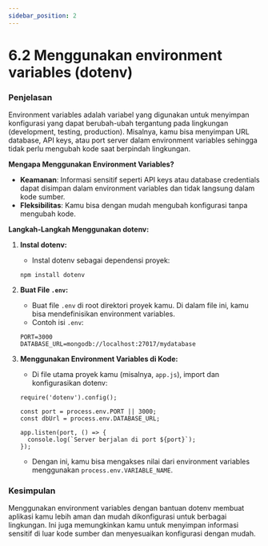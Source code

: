 ```yaml
---
sidebar_position: 2
---
```


# 6.2 Menggunakan environment variables (dotenv)

### Penjelasan
Environment variables adalah variabel yang digunakan untuk menyimpan konfigurasi yang dapat berubah-ubah tergantung pada lingkungan (development, testing, production). Misalnya, kamu bisa menyimpan URL database, API keys, atau port server dalam environment variables sehingga tidak perlu mengubah kode saat berpindah lingkungan.

**Mengapa Menggunakan Environment Variables?**

-   **Keamanan**: Informasi sensitif seperti API keys atau database credentials dapat disimpan dalam environment variables dan tidak langsung dalam kode sumber.
-   **Fleksibilitas**: Kamu bisa dengan mudah mengubah konfigurasi tanpa mengubah kode.

**Langkah-Langkah Menggunakan dotenv:**

1.  **Instal dotenv:**
    
    -   Instal dotenv sebagai dependensi proyek:
    
    ```
    npm install dotenv
    ```
    
2.  **Buat File `.env`:**
    
    -   Buat file `.env` di root direktori proyek kamu. Di dalam file ini, kamu bisa mendefinisikan environment variables.
    -   Contoh isi `.env`:
    
    ```
    PORT=3000
    DATABASE_URL=mongodb://localhost:27017/mydatabase
    ```
    
3.  **Menggunakan Environment Variables di Kode:**
    
    -   Di file utama proyek kamu (misalnya, `app.js`), import dan konfigurasikan dotenv:
    
    
    ```
    require('dotenv').config();
    
    const port = process.env.PORT || 3000;
    const dbUrl = process.env.DATABASE_URL;
    
    app.listen(port, () => {
      console.log(`Server berjalan di port ${port}`);
    });
    ```
    
    -   Dengan ini, kamu bisa mengakses nilai dari environment variables menggunakan `process.env.VARIABLE_NAME`.

### Kesimpulan 
Menggunakan environment variables dengan bantuan dotenv membuat aplikasi kamu lebih aman dan mudah dikonfigurasi untuk berbagai lingkungan. Ini juga memungkinkan kamu untuk menyimpan informasi sensitif di luar kode sumber dan menyesuaikan konfigurasi dengan mudah.